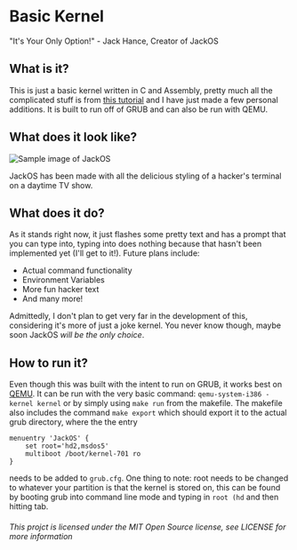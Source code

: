 # Basic Kernel

"It's Your Only Option!" - Jack Hance, Creator of JackOS

## What is it?

This is just a basic kernel written in C and Assembly, pretty much all the complicated stuff is from [this tutorial](http://arjunsreedharan.org/post/82710718100/kernel-101-lets-write-a-kernel) and I have just made a few personal additions. It is built to run off of GRUB and can also be run with QEMU.

## What does it look like?

![Sample image of JackOS](https://i.imgur.com/hsyBq9N.png "Sample image of JackOS")

JackOS has been made with all the delicious styling of a hacker's terminal on a daytime TV show.

## What does it do?

As it stands right now, it just flashes some pretty text and has a prompt that you can type into, typing into does nothing because that hasn't been implemented yet (I'll get to it!). Future plans include:
 * Actual command functionality
 * Environment Variables
 * More fun hacker text
 * And many more!

Admittedly, I don't plan to get very far in the development of this, considering it's more of just a joke kernel. You never know though, maybe soon JackOS *will be the only choice*. 

## How to run it?

Even though this was built with the intent to run on GRUB, it works best on [QEMU](https://www.qemu.org/). It can be run with the very basic command: `qemu-system-i386 -kernel kernel` or by simply using `make run` from the makefile. The makefile also includes the command `make export` which should export it to the actual grub directory, where the the entry 
```
menuentry 'JackOS' {
    set root='hd2,msdos5'
    multiboot /boot/kernel-701 ro
}
```
needs to be added to `grub.cfg`. One thing to note: root needs to be changed to whatever your partition is that the kernel is stored on, this can be found by booting grub into command line mode and typing in `root (hd` and then hitting tab. 

###### This projct is licensed under the MIT Open Source license, see LICENSE for more information
